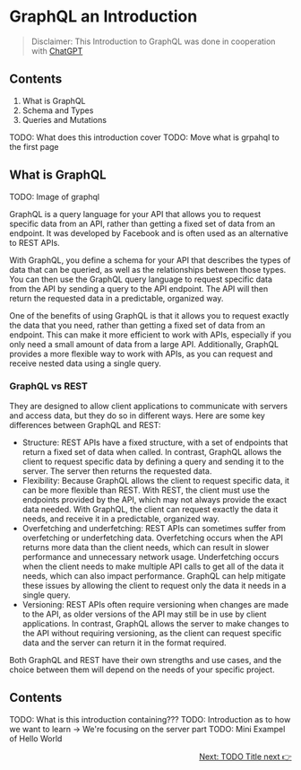 # GraphQL an Introduction

> Disclaimer: This Introduction to GraphQL was done in cooperation with [ChatGPT](https://chat.openai.com/chat)

## Contents

1. What is GraphQL
2. Schema and Types
3. Queries and Mutations

TODO: What does this introduction cover
TODO: Move what is grpahql to the first page

## What is GraphQL

TODO: Image of graphql

GraphQL is a query language for your API that allows you to request specific data from an API, rather than getting a fixed set of data from an endpoint. It was developed by Facebook and is often used as an alternative to REST APIs.

With GraphQL, you define a schema for your API that describes the types of data that can be queried, as well as the relationships between those types. You can then use the GraphQL query language to request specific data from the API by sending a query to the API endpoint. The API will then return the requested data in a predictable, organized way.

One of the benefits of using GraphQL is that it allows you to request exactly the data that you need, rather than getting a fixed set of data from an endpoint. This can make it more efficient to work with APIs, especially if you only need a small amount of data from a large API. Additionally, GraphQL provides a more flexible way to work with APIs, as you can request and receive nested data using a single query.

### GraphQL vs REST

They are designed to allow client applications to communicate with servers and access data, but they do so in different ways. Here are some key differences between GraphQL and REST:

- Structure: REST APIs have a fixed structure, with a set of endpoints that return a fixed set of data when called. In contrast, GraphQL allows the client to request specific data by defining a query and sending it to the server. The server then returns the requested data.
- Flexibility: Because GraphQL allows the client to request specific data, it can be more flexible than REST. With REST, the client must use the endpoints provided by the API, which may not always provide the exact data needed. With GraphQL, the client can request exactly the data it needs, and receive it in a predictable, organized way.
- Overfetching and underfetching: REST APIs can sometimes suffer from overfetching or underfetching data. Overfetching occurs when the API returns more data than the client needs, which can result in slower performance and unnecessary network usage. Underfetching occurs when the client needs to make multiple API calls to get all of the data it needs, which can also impact performance. GraphQL can help mitigate these issues by allowing the client to request only the data it needs in a single query.
- Versioning: REST APIs often require versioning when changes are made to the API, as older versions of the API may still be in use by client applications. In contrast, GraphQL allows the server to make changes to the API without requiring versioning, as the client can request specific data and the server can return it in the format required.

Both GraphQL and REST have their own strengths and use cases, and the choice between them will depend on the needs of your specific project.

## Contents

TODO: What is this introduction containing???
TODO: Introduction as to how we want to learn -> We're focusing on the server part
TODO: Mini Exampel of Hello World

<div style="display: flex; justify-content: space-between;">
<span></span>
<a href="./schema-and-types.md">Next: TODO Title next 👉</a>
</div>
